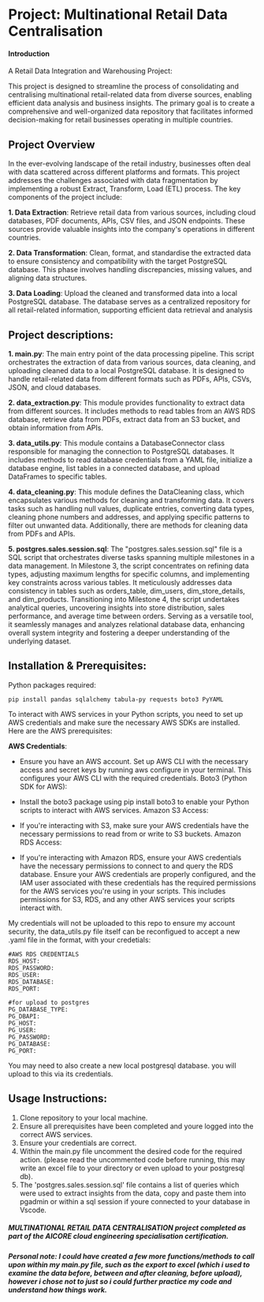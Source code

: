 # Project: Multinational Retail Data Centralisation 

#### Introduction
A Retail Data Integration and Warehousing Project:

This project is designed to streamline the process of consolidating and centralising multinational retail-related data from diverse sources, enabling efficient data analysis and business insights. 
The primary goal is to create a comprehensive and well-organized data repository that facilitates informed decision-making for retail businesses operating in multiple countries.

## Project Overview
In the ever-evolving landscape of the retail industry, businesses often deal with data scattered across different platforms and formats. This project addresses the challenges associated with data fragmentation by implementing a robust Extract, Transform, Load (ETL) process.
The key components of the project include:

**1. Data Extraction**: Retrieve retail data from various sources, including cloud databases, PDF documents, APIs, CSV files, and JSON endpoints. These sources provide valuable insights into the company's operations in different countries.

**2. Data Transformation**: Clean, format, and standardise the extracted data to ensure consistency and compatibility with the target PostgreSQL database. This phase involves handling discrepancies, missing values, and aligning data structures.

**3. Data Loading**: Upload the cleaned and transformed data into a local PostgreSQL database. The database serves as a centralized repository for all retail-related information, supporting efficient data retrieval and analysis



## Project descriptions:
**1. main.py**: The main entry point of the data processing pipeline. This script orchestrates the extraction of data from various sources, data cleaning, and uploading cleaned data to a local PostgreSQL database. It is designed to handle retail-related data from different formats such as PDFs, APIs, CSVs, JSON, and cloud databases.

**2. data_extraction.py**: This module provides functionality to extract data from different sources. It includes methods to read tables from an AWS RDS database, retrieve data from PDFs, extract data from an S3 bucket, and obtain information from APIs.

**3. data_utils.py**: This module contains a DatabaseConnector class responsible for managing the connection to PostgreSQL databases. It includes methods to read database credentials from a YAML file, initialize a database engine, list tables in a connected database, and upload DataFrames to specific tables.

**4. data_cleaning.py**: This module defines the DataCleaning class, which encapsulates various methods for cleaning and transforming data. It covers tasks such as handling null values, duplicate entries, converting data types, cleaning phone numbers and addresses, and applying specific patterns to filter out unwanted data. Additionally, there are methods for cleaning data from PDFs and APIs.

**5. postgres.sales.session.sql**: The "postgres.sales.session.sql" file is a SQL script that orchestrates diverse tasks spanning multiple milestones in a data management. In Milestone 3, the script concentrates on refining data types, adjusting maximum lengths for specific columns, and implementing key constraints across various tables. It meticulously addresses data consistency in tables such as orders_table, dim_users, dim_store_details, and dim_products. Transitioning into Milestone 4, the script undertakes analytical queries, uncovering insights into store distribution, sales performance, and average time between orders. Serving as a versatile tool, it seamlessly manages and analyzes relational database data, enhancing overall system integrity and fostering a deeper understanding of the underlying dataset.



## Installation & Prerequisites:
Python packages required:
```
pip install pandas sqlalchemy tabula-py requests boto3 PyYAML
```

To interact with AWS services in your Python scripts, you need to set up AWS credentials and make sure the necessary AWS SDKs are installed. Here are the AWS prerequisites:

**AWS Credentials**:

- Ensure you have an AWS account.
Set up AWS CLI with the necessary access and secret keys by running aws configure in your terminal. This configures your AWS CLI with the required credentials.
Boto3 (Python SDK for AWS):

- Install the boto3 package using pip install boto3 to enable your Python scripts to interact with AWS services.
Amazon S3 Access:

- If you're interacting with S3, make sure your AWS credentials have the necessary permissions to read from or write to S3 buckets.
Amazon RDS Access:

- If you're interacting with Amazon RDS, ensure your AWS credentials have the necessary permissions to connect to and query the RDS database.
Ensure your AWS credentials are properly configured, and the IAM user associated with these credentials has the required permissions for the AWS services you're using in your scripts. This includes permissions for S3, RDS, and any other AWS services your scripts interact with.

My credentials will not be uploaded to this repo to ensure my account security, the data_utils.py file itself can be reconfigued to accept a new .yaml file in the format, with your credetials:

```
#AWS RDS CREDENTIALS
RDS_HOST: 
RDS_PASSWORD: 
RDS_USER: 
RDS_DATABASE: 
RDS_PORT: 

#for upload to postgres
PG_DATABASE_TYPE: 
PG_DBAPI:
PG_HOST: 
PG_USER: 
PG_PASSWORD: 
PG_DATABASE: 
PG_PORT: 
```

You may need to also create a new local postgresql database. you will upload to this via its credentials.

## Usage Instructions:
1. Clone repository to your local machine.
2. Ensure all prerequisites have been completed and youre logged into the correct AWS services.
3. Ensure your credentials are correct.
4. Within the main.py file uncomment the desired code for the required action. (please read the uncommented code before running, this may write an excel file to your directory or even upload to your postgresql db).
5. The 'postgres.sales.session.sql' file contains a list of queries which were used to extract insights from the data, copy and paste them into pgadmin or within a sql session if youre connected to your database in Vscode.

##### MULTINATIONAL RETAIL DATA CENTRALISATION project completed as part of the AICORE cloud engineering specialisation certification.

##### Personal note: I could have created a few more functions/methods to call upon within my main.py file, such as the export to excel (which i used to examine the data before, between and after cleaning, before upload), however i chose not to just so i could further practice my code and understand how things work.





